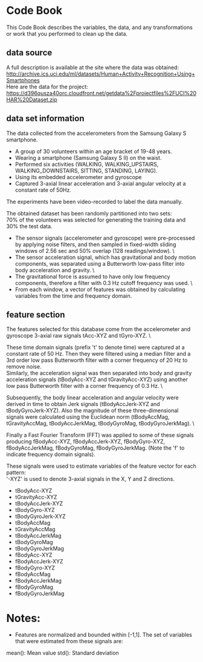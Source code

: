 # Code Book
This Code Book describes the variables, the data, and any transformations or work that you performed to clean up the data.

## data source

A full description is available at the site where the data was obtained:
http://archive.ics.uci.edu/ml/datasets/Human+Activity+Recognition+Using+Smartphones \
Here are the data for the project:
https://d396qusza40orc.cloudfront.net/getdata%2Fprojectfiles%2FUCI%20HAR%20Dataset.zip

## data set information
The data collected from the accelerometers from the Samsung Galaxy S smartphone. 
- A group of 30 volunteers within an age bracket of 19-48 years.
- Wearing a smartphone (Samsung Galaxy S II) on the waist. 
- Performed six activities (WALKING, WALKING_UPSTAIRS, WALKING_DOWNSTAIRS, SITTING, STANDING, LAYING).
- Using its embedded accelerometer and gyroscope
- Captured 3-axial linear acceleration and 3-axial angular velocity at a constant rate of 50Hz. 

The experiments have been video-recorded to label the data manually. 

The obtained dataset has been randomly partitioned into two sets: \
70% of the volunteers was selected for generating the training data and 30% the test data. 

- The sensor signals (accelerometer and gyroscope) were pre-processed by applying noise filters, and then sampled in fixed-width sliding windows of 2.56 sec and 50% overlap (128 readings/window). \
- The sensor acceleration signal, which has gravitational and body motion components, was separated using a Butterworth low-pass filter into body acceleration and gravity. \
- The gravitational force is assumed to have only low frequency components, therefore a filter with 0.3 Hz cutoff frequency was used. \
- From each window, a vector of features was obtained by calculating variables from the time and frequency domain.

## feature section
The features selected for this database come from the accelerometer and gyroscope 3-axial raw signals tAcc-XYZ and tGyro-XYZ. \

These time domain signals (prefix 't' to denote time) were captured at a constant rate of 50 Hz. Then they were filtered using a median filter and a 3rd order low pass Butterworth filter with a corner frequency of 20 Hz to remove noise. \
Similarly, the acceleration signal was then separated into body and gravity acceleration signals (tBodyAcc-XYZ and tGravityAcc-XYZ) using another low pass Butterworth filter with a corner frequency of 0.3 Hz. \

Subsequently, the body linear acceleration and angular velocity were derived in time to obtain Jerk signals (tBodyAccJerk-XYZ and tBodyGyroJerk-XYZ). Also the magnitude of these three-dimensional signals were calculated using the Euclidean norm (tBodyAccMag, tGravityAccMag, tBodyAccJerkMag, tBodyGyroMag, tBodyGyroJerkMag). \

Finally a Fast Fourier Transform (FFT) was applied to some of these signals producing fBodyAcc-XYZ, fBodyAccJerk-XYZ, fBodyGyro-XYZ, fBodyAccJerkMag, fBodyGyroMag, fBodyGyroJerkMag. (Note the 'f' to indicate frequency domain signals). 

These signals were used to estimate variables of the feature vector for each pattern:  
'-XYZ' is used to denote 3-axial signals in the X, Y and Z directions.

- tBodyAcc-XYZ
- tGravityAcc-XYZ
- tBodyAccJerk-XYZ
- tBodyGyro-XYZ
- tBodyGyroJerk-XYZ
- tBodyAccMag
- tGravityAccMag
- tBodyAccJerkMag
- tBodyGyroMag
- tBodyGyroJerkMag
- fBodyAcc-XYZ
- fBodyAccJerk-XYZ
- fBodyGyro-XYZ
- fBodyAccMag
- fBodyAccJerkMag
- fBodyGyroMag
- fBodyGyroJerkMag

Notes: 
======
- Features are normalized and bounded within [-1,1].
The set of variables that were estimated from these signals are: 

mean(): Mean value
std(): Standard deviation
